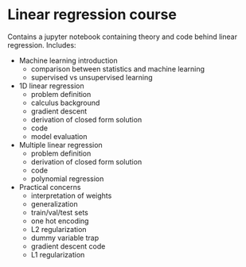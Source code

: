 # Linear regression course
Contains a jupyter notebook containing theory and code behind linear regression.
Includes:

- Machine learning introduction
    - comparison between statistics and machine learning
    - supervised vs unsupervised learning
- 1D linear regression
    - problem definition
    - calculus background
    - gradient descent
    - derivation of closed form solution
    - code
    - model evaluation
- Multiple linear regression
    - problem definition
    - derivation of closed form solution
    - code
    - polynomial regression
- Practical concerns
    - interpretation of weights
    - generalization
    - train/val/test sets
    - one hot encoding
    - L2 regularization
    - dummy variable trap
    - gradient descent code
    - L1 regularization